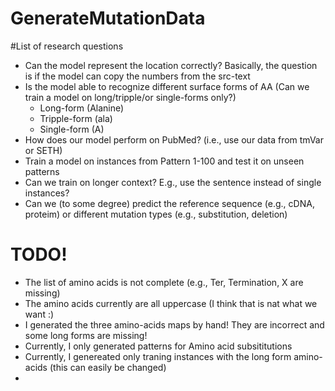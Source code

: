 # GenerateMutationData


#List of research questions

- Can the model represent the location correctly? Basically, the question is if the model can copy the numbers from the src-text
- Is the model able to recognize different surface forms of AA (Can we train a model on long/tripple/or single-forms only?)
  - Long-form (Alanine)
  - Tripple-form (ala)
  - Single-form (A)
- How does our model perform on PubMed? (i.e., use our data from tmVar or SETH)
- Train a model on instances from Pattern 1-100 and test it on unseen patterns
- Can we train on longer context? E.g., use the sentence instead of single instances?
- Can we (to some degree) predict the reference sequence (e.g., cDNA, proteim) or different mutation types (e.g., substitution, deletion)


# TODO!
- The list of amino acids is not complete (e.g., Ter, Termination, X are  missing)
- The amino acids currently are all uppercase (I think that is nat what we want :)
- I generated the three amino-acids maps by hand! They are incorrect and some long forms are missing!
- Currently, I only generated patterns for Amino acid subsititutions
- Currently, I genereated only traning instances with the long form amino-acids (this can easily be changed)
- 
